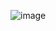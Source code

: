 ![image](https://github.com/ElseverShiraliyev/CampingRegistration/assets/125830875/f6b7d801-c21a-4bef-a391-e99896d392e1)

